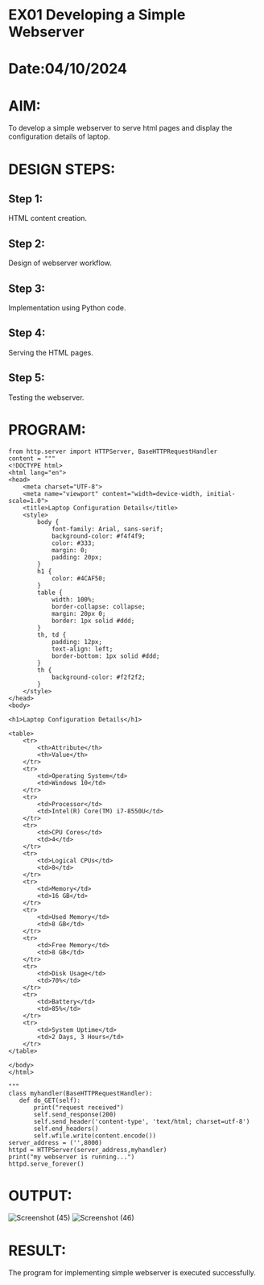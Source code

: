 # EX01 Developing a Simple Webserver

# Date:04/10/2024
# AIM:
To develop a simple webserver to serve html pages and display the configuration details of laptop.

# DESIGN STEPS:
## Step 1:
HTML content creation.

## Step 2:
Design of webserver workflow.

## Step 3:
Implementation using Python code.

## Step 4:
Serving the HTML pages.

## Step 5:
Testing the webserver.

# PROGRAM:
~~~
from http.server import HTTPServer, BaseHTTPRequestHandler
content = """
<!DOCTYPE html>
<html lang="en">
<head>
    <meta charset="UTF-8">
    <meta name="viewport" content="width=device-width, initial-scale=1.0">
    <title>Laptop Configuration Details</title>
    <style>
        body {
            font-family: Arial, sans-serif;
            background-color: #f4f4f9;
            color: #333;
            margin: 0;
            padding: 20px;
        }
        h1 {
            color: #4CAF50;
        }
        table {
            width: 100%;
            border-collapse: collapse;
            margin: 20px 0;
            border: 1px solid #ddd;
        }
        th, td {
            padding: 12px;
            text-align: left;
            border-bottom: 1px solid #ddd;
        }
        th {
            background-color: #f2f2f2;
        }
    </style>
</head>
<body>

<h1>Laptop Configuration Details</h1>

<table>
    <tr>
        <th>Attribute</th>
        <th>Value</th>
    </tr>
    <tr>
        <td>Operating System</td>
        <td>Windows 10</td>
    </tr>
    <tr>
        <td>Processor</td>
        <td>Intel(R) Core(TM) i7-8550U</td>
    </tr>
    <tr>
        <td>CPU Cores</td>
        <td>4</td>
    </tr>
    <tr>
        <td>Logical CPUs</td>
        <td>8</td>
    </tr>
    <tr>
        <td>Memory</td>
        <td>16 GB</td>
    </tr>
    <tr>
        <td>Used Memory</td>
        <td>8 GB</td>
    </tr>
    <tr>
        <td>Free Memory</td>
        <td>8 GB</td>
    </tr>
    <tr>
        <td>Disk Usage</td>
        <td>70%</td>
    </tr>
    <tr>
        <td>Battery</td>
        <td>85%</td>
    </tr>
    <tr>
        <td>System Uptime</td>
        <td>2 Days, 3 Hours</td>
    </tr>
</table>

</body>
</html>

"""
class myhandler(BaseHTTPRequestHandler):
   def do_GET(self):
       print("request received")
       self.send_response(200)
       self.send_header('content-type', 'text/html; charset=utf-8')
       self.end_headers()
       self.wfile.write(content.encode())
server_address = ('',8000)
httpd = HTTPServer(server_address,myhandler)
print("my webserver is running...")
httpd.serve_forever()
~~~

# OUTPUT:
![Screenshot (45)](https://github.com/user-attachments/assets/c0abd9a2-6cc6-4881-a478-5d29832c2ea6)
![Screenshot (46)](https://github.com/user-attachments/assets/4c4b0b86-8f6f-48ce-b668-61521f4b627e)

# RESULT:
The program for implementing simple webserver is executed successfully.
